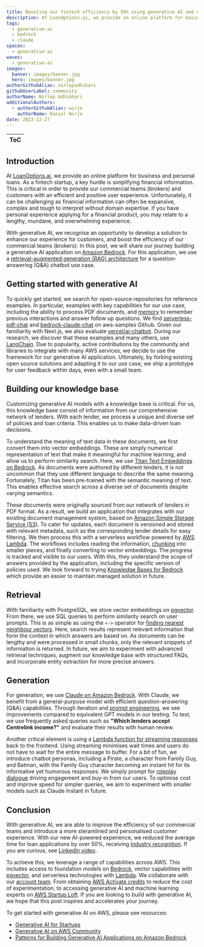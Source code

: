 ```yaml
---
title: Boosting our fintech efficiency by 50% using generative AI and Amazon Bedrock
description: At LoanOptions.ai, we provide an online platform for business and personal loans. As a fintech startup, a key hurdle is simplifying financial information to provide efficient and positive user experiences. This can be challenging as financial information can often be expansive, complex and difficult to understand without domain expertise. With generative AI, we identify an opportunity to develop a solution. Learn about our journey building an AI application using Amazon Bedrock.
tags:
  - generative-ai
  - bedrock
  - claude
spaces:
  - generative-ai
waves:
  - generative-ai
images:
  banner: images/banner.jpg
  hero: images/banner.jpg
authorGithubAlias: nirlepadhikari
githubUserLabel: community
authorName: Nirlep Adhikhari
additionalAuthors: 
  - authorGithubAlias: wirjo
    authorName: Daniel Wirjo
date: 2023-12-27
---
```


|ToC|
|---|

## Introduction

At [LoanOptions.ai](https://loanoptions.ai/), we provide an online platform for business and personal loans. As a fintech startup, a key hurdle is simplifying financial information. This is critical in order to provide our commercial teams (brokers) and customers with an efficient and positive user experience. Unfortunately, it can be challenging as financial information can often be expansive, complex and tough to interpret without domain expertise. If you have personal experience applying for a financial product, you may relate to a lengthy, mundane, and overwhelming experience.

With generative AI, we recognise an opportunity to develop a solution to enhance our experience for customers, and boost the efficiency of our commercial teams (brokers). In this post, we will share our journey building a generative AI application on [Amazon Bedrock](https://aws.amazon.com/bedrock/). For this application, we use a [retrieval-augmented generation (RAG) architecture](https://aws.amazon.com/what-is/retrieval-augmented-generation/) for a question-answering (Q&A) chatbot use case.

## Getting started with generative AI
To quickly get started, we search for open-source repositories for reference examples. In particular, examples with key capabilities for our use case, including the ability to process PDF documents, and [memory](https://js.langchain.com/docs/modules/memory/) to remember previous interactions and answer follow up questions. We find [serverless-pdf-chat](https://github.com/aws-samples/serverless-pdf-chat) and [bedrock-claude-chat](https://github.com/aws-samples/bedrock-claude-chat) on aws-samples Github. Given our familiarity with Next.js, we also evaluate [vercel/ai-chatbot](https://github.com/vercel/ai-chatbot). During our research, we discover that these examples and many others, use [LangChain](https://www.langchain.com/). Due to popularity, active contributions by the community and libraries to integrate with many AWS services, we decide to use the framework for our generative AI application. Ultimately, by forking existing open source solutions and adapting it to our use case, we ship a prototype for user feedback within days, even with a small team. 

## Building our knowledge base 
Customizing generative AI models with a knowledge base is critical. For us, this knowledge base consist of information from our comprehensive network of lenders. With each lender, we process a unique and diverse set of policies and loan criteria. This enables us to make data-driven loan decisions. 

To understand the meaning of text data in these documents, we first convert them into vector embeddings. These are simply numerical representation of text that make it meaningful for machine learning, and allow us to perform similarity search. Here, we use [Titan Text Embeddings on Bedrock](https://aws.amazon.com/bedrock/titan/). As documents were authored by different lenders, it is not uncommon that they use different language to describe the same meaning. Fortunately, Titan has been pre-trained with the semantic meaning of text. This enables effective search across a diverse set of documents despite varying semantics. 

These documents were originally sourced from our network of lenders in PDF format. As a result, we build an application that integrates with our existing document management system, based on [Amazon Simple Storage Service (S3)](https://aws.amazon.com/s3/). To cater for updates, each document is versioned and stored with relevant metadata, such as the corresponding lender details for easy filtering. We then process this with a serverless workflow powered by [AWS Lambda](https://aws.amazon.com/pm/lambda/). The workflows includes reading the information, [chunking](https://js.langchain.com/docs/modules/data_connection/document_transformers/) into smaller pieces, and finally converting to vector embeddings. The progress is tracked and visible to our users. With this, they understand the scope of answers provided by the application, including the specific version of policies used. We look forward to trying [Knowledge Bases for Bedrock](https://aws.amazon.com/bedrock/knowledge-bases/) which provide an easier to maintain managed solution in future.  

## Retrieval 
With familiarity with PostgreSQL, we store vector embeddings on [pgvector](https://aws.amazon.com/blogs/database/leverage-pgvector-and-amazon-aurora-postgresql-for-natural-language-processing-chatbots-and-sentiment-analysis/). From there, we use SQL queries to perform similarity search on user prompts. This is as simple as using the `<->` operator for [finding nearest neighbour vectors](https://github.com/pgvector/pgvector?tab=readme-ov-file#querying). Here, search results represent relevant information that form the context in which answers are based on. As documents can be lengthy and were processed in small chunks, only the relevant snippets of information is returned. In future, we aim to experiment with advanced retrieval techniques, augment our knowledge base with structured FAQs, and incorporate entity extraction for more precise answers. 

## Generation
For generation, we use [Claude on Amazon Bedrock](https://aws.amazon.com/bedrock/claude/). With Claude, we benefit from a general-purpose model with efficient question-answering (Q&A) capabilities. Through iteration and [prompt engineering](https://docs.anthropic.com/claude/docs/guide-to-anthropics-prompt-engineering-resources), we see improvements compared to equivalent GPT models in our testing. To test, we use frequently asked queries such as **"Which lenders accept Centrelink income?"** and evaluate their results with human review.

Another critical element is using a [Lambda function for streaming responses](https://www.youtube.com/watch?v=NDtrk9Pm9w0) back to the frontend. Using streaming minimises wait times and users do not have to wait for the entire message to buffer. For a bit of fun, we introduce chatbot personas, including a Pirate, a character from Family Guy, and Batman, with the Family Guy character becoming an instant hit for its informative yet humorous responses. We simply prompt for [roleplay dialogue](https://docs.anthropic.com/claude/docs/roleplay-dialogue) driving engagement and buy-in from our users. To optimise cost and improve speed for simpler queries, we aim to experiment with smaller models such as Claude Instant in future. 

## Conclusion
With generative AI, we are able to improve the efficiency of our commercial teams and introduce a more steramlined and personalised customer experience. With our new AI-powered experience, we reduced the average time for loan applications by over 50%, receiving [industry recognition](https://www.fintechaustralia.org.au/newsroom/loanoptionsai-redefines-automation-as-it-launches-lo-30). If you are curious, see [LinkedIn video](https://www.linkedin.com/posts/julianfayad_fintech-fintechnews-ai-activity-7139734849233305600-8myQ).

To achieve this, we leverage a range of capabilities across AWS. This includes access to foundation models on [Bedrock](https://aws.amazon.com/bedrock/), vector capabilities with [pgvector](https://aws.amazon.com/blogs/database/leverage-pgvector-and-amazon-aurora-postgresql-for-natural-language-processing-chatbots-and-sentiment-analysis/), and serverless technologies with [Lambda](https://aws.amazon.com/pm/lambda/). We collaborate with our [account team](https://aws.amazon.com/startups/learn/meet-your-aws-account-team). From obtaining [AWS Activate credits](https://aws.amazon.com/startups/credits) to reduce the cost of experimentation, to accessing generative AI and machine learning experts on [AWS Startup Loft](https://www.aws-startup-lofts.com/). If you are looking to build with generative AI, we hope that this post inspires and accelerates your journey.

To get started with generative AI on AWS, please see resources:

* [Generative AI for Startups](https://aws.amazon.com/startups/generative-ai/)
* [Generative AI on AWS Community](https://community.aws/generative-ai)
* [Patterns for Building Generative AI Applications on Amazon Bedrock](https://community.aws/posts/build-generative-ai-applications-with-amazon-bedrock)
